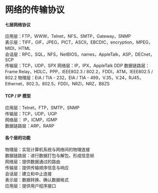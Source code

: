 # 网络的传输协议


#### 七层网络协议
应用层：FTP，WWW，Telnet，NFS，SMTP，Gateway，SNMP<BR>
表示层：TIFF，GIF，JPEG，PICT，ASCII，EBCDIC，encryption，MPEG，MIDI，HTML<BR>
会话层：RPC，SQL，NFS，NetBIOS，names，AppleTalk，ASP，DECnet，SCP<BR>
传输层：TCP，UDP，SPX
网络层：IP，IPX，AppleTalk DDP
数据链路层：Frame Relay，HDLC，PPP，IEEE802.3 / 802.2，FDDI，ATM，IEEE802.5 / 802.2
物理层：EIA / TIA - 232，EIA / TIA - 499，V.35，V.24，RJ45，Ethernet，802.3，802.5，FDDI，NRZI，NRZ，B8ZS


#### TCP / IP 模型
应用层：Telnet，FTP，SMTP，SNMP<br>
传输层：TCP，UDP，UGP<br>
网络层： IP，ICMP，IGMP<br>
数据链路层：ARP，RARP


#### 各个层的功能
物理层：实现计算机系统与网络间的物理连接<br>
数据链路层：进行数据打包与解包，形成信息帧<br>
网络层：提供数据通过的路由<br>
传输层：提供传输顺序信息与响应<Br>
会话层：建立和中止连接<br>
表示层：数据转换、确认数据格式<br>
应用层：提供用户程序接口